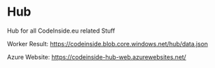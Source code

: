 Hub
===

Hub for all CodeInside.eu related Stuff

Worker Result:
https://codeinside.blob.core.windows.net/hub/data.json

Azure Website:
https://codeinside-hub-web.azurewebsites.net/
